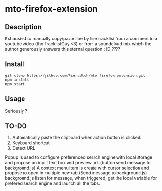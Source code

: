 # mto-firefox-extension

## Description

Exhausted to manually copy/paste line by line tracklist from a comment in a youtube video (thx TracklistGuy <3) or from a soundcloud mix which the author generously answers this eternal question : ID ????

## Install

```
git clone https://github.com/Pieradtch/mto-firefox-extension.git
npm install
npm start
```

## Usage

Seriously ?

## TO-DO

1. Automatically paste the clipboard when action button is clicked.
2. Keyboard shortcut
3. Detect URL

Popup is used to configure preferenced search engine with local storage and propose an input text box and preview url. (button send message to background.js)
A context menu item is create with cursor selection and propose to open in multiple new tab.(Send message to background.js)
background.js listen for message, when triggered, get the local variable for prefered search engine and launch all the tabs.

